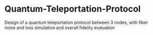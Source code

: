 # Quantum-Teleportation-Protocol
Design of a quantum teleportation protocol between 3 nodes, with fiber noise and loss simulation and overall fidelity evaluation
